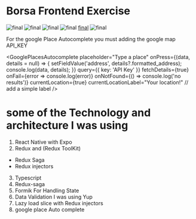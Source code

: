 # Borsa Frontend Exercise

![final](https://github.com/Robel-shewan/Borsa-Frontend-Exercise/blob/main/src/assets/images/Screenshot%from%2024-04-28%07-51-06.png)
![final](https://github.com/Robel-shewan/Borsa-Frontend-Exercise/blob/main/src/assets/images/Screenshot%20from%202024-04-28%2008-00-32.png)
![final](https://github.com/Robel-shewan/Borsa-Frontend-Exercise/blob/main/src/assets/images/Screenshot%20from%202024-04-28%2008-02-53.png)
![final](https://github.com/Robel-shewan/Borsa-Frontend-Exercise/blob/main/src/assets/images/Screenshot%20from%202024-04-28%2008-03-20.png)
[final](https://github.com/Robel-shewan/Borsa-Frontend-Exercise/blob/main/src/assets/images/Screenshot%20from%202024-04-28%2008-03-41.png)
![final](https://github.com/Robel-shewan/Borsa-Frontend-Exercise/blob/main/src/assets/images/Screenshot%20from%202024-04-28%2008-03-49.png)

For the google Place Autocomplete you must adding the google map API_KEY

<GooglePlacesAutocomplete
placeholder="Type a place"
onPress={(data, details = null) => {
setFieldValue('address', details?.formatted_address);
console.log(data, details);
}}
query={{ key: 'API Key' }}
fetchDetails={true}
onFail={error => console.log(error)}
onNotFound={() => console.log('no results')}
currentLocation={true}
currentLocationLabel="Your location!" // add a simple label
/>


# some of the Technology and architecture I was using

1. React Native with Expo
2. Redux and (Redux ToolKit)
  - Redux Saga
  - Redux injectors
3. Typescript
4. Redux-saga
5. Formik For Handling State
6. Data Validation I was using Yup
7. Lazy load slice with Redux injectors
8. google place Auto complete
